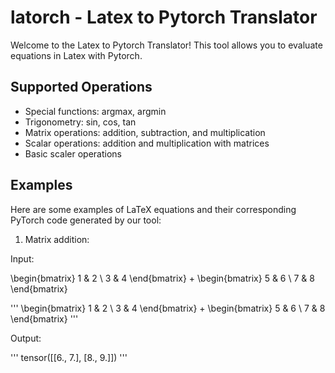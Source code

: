 # latorch - Latex to Pytorch Translator

Welcome to the Latex to Pytorch Translator! This tool allows you to evaluate equations in Latex with Pytorch.

## Supported Operations

- Special functions: argmax, argmin
- Trigonometry: sin, cos, tan
- Matrix operations: addition, subtraction, and multiplication
- Scalar operations: addition and multiplication with matrices
- Basic scaler operations

## Examples

Here are some examples of LaTeX equations and their corresponding PyTorch code generated by our tool:

1. Matrix addition:

Input:

\begin{bmatrix} 1 & 2 \ 3 & 4 \end{bmatrix} + \begin{bmatrix} 5 & 6 \ 7 & 8 \end{bmatrix}

'''
\begin{bmatrix} 1 & 2 \ 3 & 4 \end{bmatrix} + \begin{bmatrix} 5 & 6 \ 7 & 8 \end{bmatrix}
'''

Output: 

'''
tensor([[6., 7.],
        [8., 9.]])
'''